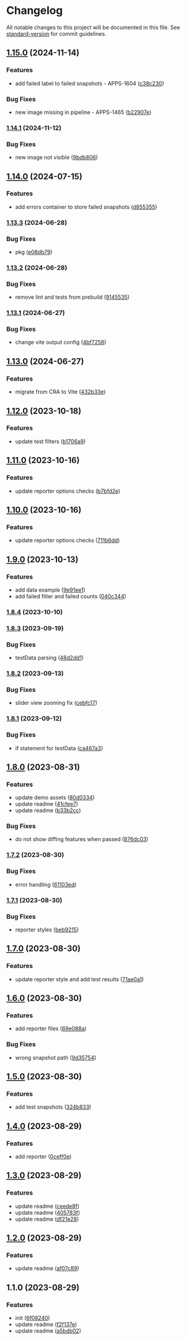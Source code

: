 # Changelog

All notable changes to this project will be documented in this file. See [standard-version](https://github.com/conventional-changelog/standard-version) for commit guidelines.

## [1.15.0](https://github.com/dreamshotrocks/cypress-lens/compare/v1.14.1...v1.15.0) (2024-11-14)


### Features

* add failed label to failed snapshots - APPS-1604 ([c38c230](https://github.com/dreamshotrocks/cypress-lens/commit/c38c230930e60d6f3e0ec035cbfec5ea457c4dd6))


### Bug Fixes

* new image missing in pipeline - APPS-1465 ([b22907e](https://github.com/dreamshotrocks/cypress-lens/commit/b22907e363107ae4108cca28e6791257ac9d495a))

### [1.14.1](https://github.com/dreamshotrocks/cypress-lens/compare/v1.14.0...v1.14.1) (2024-11-12)


### Bug Fixes

* new image not visible ([9bdb806](https://github.com/dreamshotrocks/cypress-lens/commit/9bdb8066498ef4691ec557ded4eb5d86dda52f4a))

## [1.14.0](https://github.com/dreamshotrocks/cypress-lens/compare/v1.13.3...v1.14.0) (2024-07-15)


### Features

* add errors container to store failed snapshots ([d855355](https://github.com/dreamshotrocks/cypress-lens/commit/d855355c29512b3bbd035f8b039c6966d231961b))

### [1.13.3](https://github.com/dreamshotrocks/cypress-lens/compare/v1.13.2...v1.13.3) (2024-06-28)


### Bug Fixes

* pkg ([e08db79](https://github.com/dreamshotrocks/cypress-lens/commit/e08db79f67ed1e94fc15555f86ee60346a44e87a))

### [1.13.2](https://github.com/dreamshotrocks/cypress-lens/compare/v1.13.1...v1.13.2) (2024-06-28)


### Bug Fixes

* remove lint and tests from prebuild ([9145535](https://github.com/dreamshotrocks/cypress-lens/commit/914553539f109fc60853551e91457ac52cafabd7))

### [1.13.1](https://github.com/dreamshotrocks/cypress-lens/compare/v1.13.0...v1.13.1) (2024-06-27)


### Bug Fixes

* change vite output config ([4bf7258](https://github.com/dreamshotrocks/cypress-lens/commit/4bf7258ce37aca54bde6cfd025c37a17554ed4f9))

## [1.13.0](https://github.com/dreamshotrocks/cypress-lens/compare/v1.12.0...v1.13.0) (2024-06-27)


### Features

* migrate from CRA to Vite ([432b33e](https://github.com/dreamshotrocks/cypress-lens/commit/432b33e6b6958f6c2237c86f1c5d357745f2936d))

## [1.12.0](https://github.com/dreamshotrocks/cypress-lens/compare/v1.11.0...v1.12.0) (2023-10-18)


### Features

* update test filters ([b1706a9](https://github.com/dreamshotrocks/cypress-lens/commit/b1706a99c68523732a95b937c13b2865fb72f913))

## [1.11.0](https://github.com/dreamshotrocks/cypress-lens/compare/v1.10.0...v1.11.0) (2023-10-16)


### Features

* update reporter options checks ([b7bfd2e](https://github.com/dreamshotrocks/cypress-lens/commit/b7bfd2e835a3b23ee2a2c1ca2c79e166503b7aef))

## [1.10.0](https://github.com/dreamshotrocks/cypress-lens/compare/v1.9.0...v1.10.0) (2023-10-16)


### Features

* update reporter options checks ([711b6dd](https://github.com/dreamshotrocks/cypress-lens/commit/711b6ddddeb2d80175cb79251b3751cbc95d8cef))

## [1.9.0](https://github.com/dreamshotrocks/cypress-lens/compare/v1.8.4...v1.9.0) (2023-10-13)


### Features

* add data example ([9e91ee1](https://github.com/dreamshotrocks/cypress-lens/commit/9e91ee1e3e28ed392ec0bda99c7fe0c553e16453))
* add failed filter and failed counts ([040c344](https://github.com/dreamshotrocks/cypress-lens/commit/040c34405a32dd8bd7afcf06ae4ecb99f741d39e))

### [1.8.4](https://github.com/dreamshotrocks/cypress-lens/compare/v1.8.3...v1.8.4) (2023-10-10)

### [1.8.3](https://github.com/dreamshotrocks/cypress-lens/compare/v1.8.2...v1.8.3) (2023-09-19)


### Bug Fixes

* testData parsing ([48d2dd1](https://github.com/dreamshotrocks/cypress-lens/commit/48d2dd1fdbf6792a0049022e4f7d864c30d83f24))

### [1.8.2](https://github.com/dreamshotrocks/cypress-lens/compare/v1.8.1...v1.8.2) (2023-09-13)


### Bug Fixes

* slider view zooming fix ([cebfc17](https://github.com/dreamshotrocks/cypress-lens/commit/cebfc17347bd5992b51b9d086e6e17d536fb30b7))

### [1.8.1](https://github.com/dreamshotrocks/cypress-lens/compare/v1.8.0...v1.8.1) (2023-09-12)


### Bug Fixes

* if statement for testData ([ca467a3](https://github.com/dreamshotrocks/cypress-lens/commit/ca467a3ca42e33e3761de75e161a4a2724685b41))

## [1.8.0](https://github.com/dreamshotrocks/cypress-lens/compare/v1.7.2...v1.8.0) (2023-08-31)


### Features

* update demo assets ([80d0334](https://github.com/dreamshotrocks/cypress-lens/commit/80d0334a3e64ad49318fe7b6b57cbf62a7898464))
* update readme ([41cfee7](https://github.com/dreamshotrocks/cypress-lens/commit/41cfee7acf70a54656debacda1afe7250ff9cc2e))
* update readme ([b33b2cc](https://github.com/dreamshotrocks/cypress-lens/commit/b33b2ccab2e203ad34321f2ae30d7c86cbd28d8a))


### Bug Fixes

* do not show diffing features when passed ([876dc03](https://github.com/dreamshotrocks/cypress-lens/commit/876dc0364a345f8a636c450b161278f6183978ac))

### [1.7.2](https://github.com/dreamshotrocks/cypress-lens/compare/v1.7.1...v1.7.2) (2023-08-30)


### Bug Fixes

* error handling ([61103ed](https://github.com/dreamshotrocks/cypress-lens/commit/61103ed41e0bf703f962ec0dde0b628d04ed0fd5))

### [1.7.1](https://github.com/dreamshotrocks/cypress-lens/compare/v1.7.0...v1.7.1) (2023-08-30)


### Bug Fixes

* reporter styles ([beb9215](https://github.com/dreamshotrocks/cypress-lens/commit/beb9215f6377b52b59ed68de8c1491a4ab076ac3))

## [1.7.0](https://github.com/dreamshotrocks/cypress-lens/compare/v1.6.0...v1.7.0) (2023-08-30)


### Features

* update reporter style and add test results ([71ae0a1](https://github.com/dreamshotrocks/cypress-lens/commit/71ae0a18f2a07995cf2bc6fe6b2e90746600aa07))

## [1.6.0](https://github.com/dreamshotrocks/cypress-lens/compare/v1.5.0...v1.6.0) (2023-08-30)


### Features

* add reporter files ([69e088a](https://github.com/dreamshotrocks/cypress-lens/commit/69e088a5278a2351c0e5e84efcf4785e0756697f))


### Bug Fixes

* wrong snapshot path ([9d35754](https://github.com/dreamshotrocks/cypress-lens/commit/9d357542565108f95960c818a3b8151e9bafd701))

## [1.5.0](https://github.com/dreamshotrocks/cypress-lens/compare/v1.4.0...v1.5.0) (2023-08-30)


### Features

* add test snapshots ([324b833](https://github.com/dreamshotrocks/cypress-lens/commit/324b83392c01f47896c58aaa72e8846b7e7af2bc))

## [1.4.0](https://github.com/dreamshotrocks/cypress-lens/compare/v1.3.0...v1.4.0) (2023-08-29)


### Features

* add reporter ([0ceff0e](https://github.com/dreamshotrocks/cypress-lens/commit/0ceff0e3e91cb1e2f7434219c62441b9d5a2641c))

## [1.3.0](https://github.com/dreamshotrocks/cypress-lens/compare/v1.2.0...v1.3.0) (2023-08-29)


### Features

* update readme ([ceede8f](https://github.com/dreamshotrocks/cypress-lens/commit/ceede8f137b43c386945497405b5767155764cfa))
* update readme ([405783f](https://github.com/dreamshotrocks/cypress-lens/commit/405783f0e40f7e2aad71718178c55715f6a89e5a))
* update readme ([df21e28](https://github.com/dreamshotrocks/cypress-lens/commit/df21e28cb69b4c0b305531f7b3544c7ff12960b9))

## [1.2.0](https://github.com/dreamshotrocks/cypress-lens/compare/v1.1.0...v1.2.0) (2023-08-29)


### Features

* update readme ([af07c89](https://github.com/dreamshotrocks/cypress-lens/commit/af07c89e27503ea0e8a53b272522c5bf0dc1928d))

## 1.1.0 (2023-08-29)


### Features

* init ([6f08240](https://github.com/dreamshotrocks/cypress-lens/commit/6f0824047abd47cd200633b26068838efd6ed735))
* update readme ([f2f137e](https://github.com/dreamshotrocks/cypress-lens/commit/f2f137e666dd51e14fe53404b11b74619f023883))
* update readme ([a5bdb02](https://github.com/dreamshotrocks/cypress-lens/commit/a5bdb02596a865487ec2832c7c9acafa9b2e891b))

